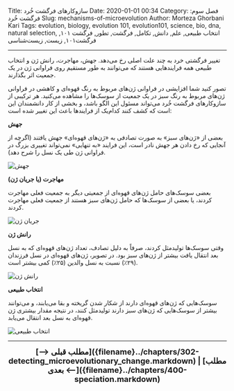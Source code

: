 Title: سازوکارهای فرگشت خُرد
Date: 2020-01-01 00:34
Category: فصل سوم: فرگشت خُرد
Slug: mechanisms-of-microevolution
Author: Morteza Ghorbani Kari
Tags: evolution, biology, evolution 101, evolution101, science, bio, dna, natural selection, انتخاب طبیعی, علم, دانش, تکامل, فرگشت, تطور, فرگشت ۱۰۱, فرگشت۱۰۱, زیست, زیست‌شناسی

------
تغییر فرگشتی خرد به چند علت اصلی رخ می‌دهد. جهش، مهاجرت، رانش ژن و انتخاب طبیعی همه فرایند‌هایی هستند که می‌توانند به طور مستقیم روی فراوانی ژن در یک جمعیت اثر بگذارند.

تصور کنید شما افزایشی در فراوانی ژن‌های مربوط به رنگ قهوه‌ای و کاهشی در فراوانی ژن‌های مربوط به رنگ سبز در یک جمعیت از سوسک‌ها را مشاهده می‌کنید. هر ترکیبی از سازوکارهای فرگشت خُرد می‌تواند مسئول این الگو باشد، و بخشی از کار دانشمندان این است که کشف کنند کدام‌یک از فرایندها باعث این تغییر شده است:

**جهش**

بعضی از «ژن‌های سبز» به صورت تصادفی به «ژن‌های قهوه‌ای» جهش یافتند (اگرچه از آنجایی که رخ دادن هر جهش نادر است، این فرایند «به تنهایی» نمی‌تواند تغییری بزرگ در فراوانی ژن طی یک نسل را شرح دهد).

![جهش]({static}/images/39-1.gif)

**مهاجرت (یا جریان ژن)**

بعضی سوسک‌های حامل ژن‌های قهوه‌ای از جمعیتی دیگر به جمعیت فعلی مهاجرت کردند، یا بعضی از سوسک‌ها که حامل ژن‌های سبز هستند از جمعیت فعلی مهاجرت کردند.

![جریان ژن]({static}/images/39-2.gif)

**رانش ژن**

وقتی سوسک‌ها تولیدمثل کردند، صرفاً به دلیل تصادف، تعداد ژن‌های قهوه‌ای که به نسل بعد انتقال یافت بیشتر از ژن‌های سبز بود. در تصویر، ژن‌های قهوه‌ای در نسل فرزندان (۲۹٪) نسبت به نسل والدین (۲۵٪) کمی بیشتر است.

![رانش ژن]({static}/images/39-3.gif)

**انتخاب طبیعی**

سوسک‌هایی که ژن‌های قهوه‌ای دارند از شکار شدن گریخته و بقا می‌یابند، و می‌توانند بیشتر از سوسک‌هایی که ژن‌های سبز دارند تولیدمثل کنند، در نتیجه مقدار بیشتری ژن قهوه‌ای به نسل بعد انتقال می‌یابد.

![انتخاب طبیعی]({static}/images/39-4.gif)

------
<center>
    <font size="4">
        <b>
            [⟶ مطلب قبلی]({filename}../chapters/302-detecting_microevolutionary_change.markdown) | [مطلب بعدی ⟵]({filename}../chapters/400-speciation.markdown) 
        </b>
    </font>
</center>